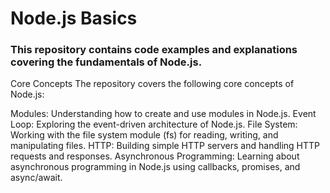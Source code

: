 # Node.js Basics
### This repository contains code examples and explanations covering the fundamentals of Node.js.

Core Concepts
The repository covers the following core concepts of Node.js:

Modules: Understanding how to create and use modules in Node.js.
Event Loop: Exploring the event-driven architecture of Node.js.
File System: Working with the file system module (fs) for reading, writing, and manipulating files.
HTTP: Building simple HTTP servers and handling HTTP requests and responses.
Asynchronous Programming: Learning about asynchronous programming in Node.js using callbacks, promises, and async/await.